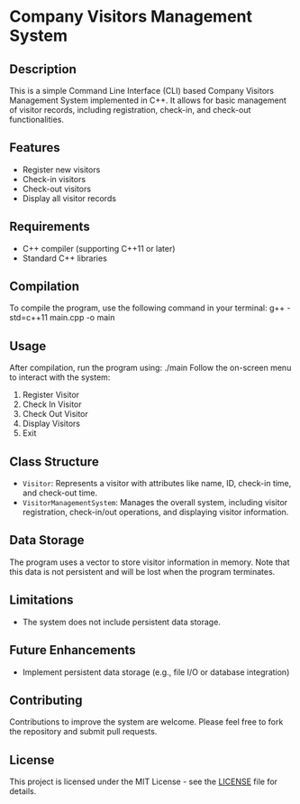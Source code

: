 # Company Visitors Management System

## Description
This is a simple Command Line Interface (CLI) based Company Visitors Management System implemented in C++. It allows for basic management of visitor records, including registration, check-in, and check-out functionalities.

## Features
- Register new visitors
- Check-in visitors
- Check-out visitors
- Display all visitor records

## Requirements
- C++ compiler (supporting C++11 or later)
- Standard C++ libraries

## Compilation
To compile the program, use the following command in your terminal:
g++ -std=c++11 main.cpp -o main
## Usage
After compilation, run the program using:
./main
Follow the on-screen menu to interact with the system:

1. Register Visitor
2. Check In Visitor
3. Check Out Visitor
4. Display Visitors
5. Exit

## Class Structure
- `Visitor`: Represents a visitor with attributes like name, ID, check-in time, and check-out time.
- `VisitorManagementSystem`: Manages the overall system, including visitor registration, check-in/out operations, and displaying visitor information.

## Data Storage
The program uses a vector to store visitor information in memory. Note that this data is not persistent and will be lost when the program terminates.

## Limitations
- The system does not include persistent data storage.

## Future Enhancements
- Implement persistent data storage (e.g., file I/O or database integration)

## Contributing
Contributions to improve the system are welcome. Please feel free to fork the repository and submit pull requests.

## License
This project is licensed under the MIT License - see the [LICENSE](LICENSE) file for details.
